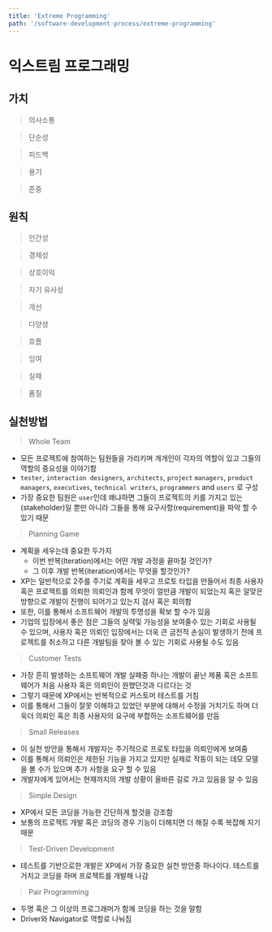 ```yaml
---
title: 'Extreme Programming'
path: '/software-development-process/extreme-programming'
---
```

# 익스트림 프로그래밍

## 가치

> 의사소통

> 단순성

> 피드백

> 용기

> 존중

## 원칙

> 인간성

> 경제성

> 상호이익

> 자기 유사성

> 개선

> 다양셩

> 흐름

> 잉여

> 실패

> 품질

## 실천방법

> Whole Team

- 모든 프로젝트에 참여하는 팀원들을 가리키며 개개인이 각자의 역할이 있고 그들의 역할의 중요성을 이야기함
- `tester`, `interaction designers`, `architects`, `project` `managers`, `product managers`, `executives`, `technical writers`, `programmers` and `users` 로 구성
- 가장 중요한 팀원은 `user`인데 왜냐하면 그들이 프로젝트의 키를 가지고 있는(stakeholder)일 뿐만 아니라 그들을 통해 요구사항(requirement)을 파악 할 수 있기 때문

> Planning Game

- 계획을 세우는데 중요한 두가지
  - 이번 반복(Iteration)에서는 어떤 개발 과정을 끝마칠 것인가?
  - 그 이후 개발 반복(iteration)에서는 무엇을 할것인가?
- XP는 일반적으로 2주를 주기로 계획을 세우고 프로토 타입을 만들어서 최종 사용자 혹은 프로젝트를 의뢰한 의뢰인과 함께 무엇이 얼만큼 개발이 되었는지 혹은 알맞은 방향으로 개발이 진행이 되어가고 있는지 검사 혹은 회의함
- 또한, 이를 통해서 소프트웨어 개발의 투명성을 확보 할 수가 있음
- 기업의 입장에서 좋은 점은 그들의 실력및 가능성을 보여줄수 있는 기회로 사용될 수 있으며, 사용자 혹은 의뢰인 입장에서는 더욱 큰 금전적 손실이 발생하기 전에 프로젝트를 취소하고 다른 개발팀을 찾아 볼 수 있는 기회로 사용될 수도 있음

> Customer Tests

- 가장 흔히 발생하는 소프트웨어 개발 실패중 하나는 개발이 끝난 제품 혹은 소프트웨어가 처음 사용자 혹은 의뢰인이 원했던것과 다르다는 것
- 그렇기 때문에 XP에서는 반복적으로 커스토머 테스트를 거침
- 이를 통해서 그들이 잘못 이해하고 있었던 부분에 대해서 수정을 거치기도 하며 더욱더 의뢰인 혹은 최종 사용자의 요구에 부합하는 소프트웨어를 만듬

> Small Releases

- 이 실천 방안을 통해서 개발자는 주기적으로 프로토 타입을 의뢰인에게 보여줌
- 이를 통해서 의뢰인은 제한된 기능을 가지고 있지만 실제로 작동이 되는 데모 모델을 볼 수가 있으며 추가 사항을 요구 할 수 있음
- 개발자에게 있어서는 현재까지의 개발 상황이 올바른 길로 가고 있음을 알 수 있음

> Simple Design

- XP에서 모든 코딩을 가능한 간단하게 할것을 강조함
- 보통의 프로젝트 개발 혹은 코딩의 경우 기능이 더해지면 더 해질 수록 복잡해 지기 때문

> Test-Driven Development

- 테스트를 기반으로한 개발은 XP에서 가장 중요한 실천 방안중 하나이다. 테스트를 거치고 코딩을 하며 프로젝트를 개발해 나감

> Pair Programming

- 두명 혹은 그 이상의 프로그래머가 함께 코딩을 하는 것을 말함
- Driver와 Navigator로 역할로 나눠짐
